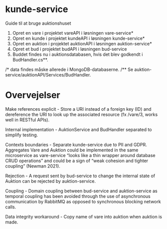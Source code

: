# kunde-service

Guide til at bruge auktionshuset

1. Opret en vare i projektet vareAPI i løsningen vare-service*
2. Opret en kunde i projektet kundeAPI i løsningen kunde-service*
3. Opret en auktion i projektet auktionAPI i løsningen auktion-service*
4. Opret et bud i projektet budAPI i løsningen bud-service
5. Buddet findes nu i auktionsdatabasen, hvis det blev godkendt i BudHandler.cs**.

/* data findes måske allerede i MongoDB-databaserne.
/** Se auktion-service/auktionAPI/Services/BudHandler.

# Overvejelser

Make references explicit -
Store a URI instead of a foreign key (ID) and dereference the URI to look up the associated resource (fx /vare/3, works well in RESTful APIs).

Internal implementation -
AuktionService and BudHandler separated to simplify testing. 

Contexts boundaries - 
Separate kunde-service due to PII and GDPR.
Aggregates Vare and Auktion could be implemented in the same microservice as vare-service “looks like a thin wrapper around database CRUD operations” and could be a sign of “weak cohesion and tighter coupling” (Newman 2021).

Rejection -
A request sent by bud-service to change the internal state of Auktion can be rejected by auktion-service.

Coupling -
Domain coupling between bud-service and auktion-service as temporal coupling has been avoided through the use of asynchronous communication by RabbitMQ as opposed to synchronous blocking network calls. 

Data integrity workaround -
Copy name of vare into auktion when auktion is made.
